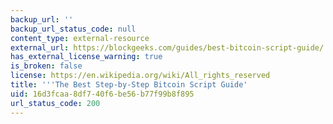 ```yaml
---
backup_url: ''
backup_url_status_code: null
content_type: external-resource
external_url: https://blockgeeks.com/guides/best-bitcoin-script-guide/
has_external_license_warning: true
is_broken: false
license: https://en.wikipedia.org/wiki/All_rights_reserved
title: '''The Best Step-by-Step Bitcoin Script Guide'
uid: 16d3fcaa-8df7-40f6-be56-b77f99b8f895
url_status_code: 200
---
```

